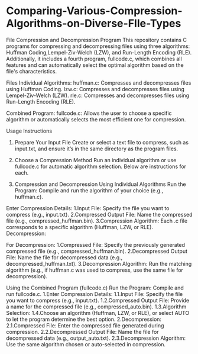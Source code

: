 # Comparing-Various-Compression-Algorithms-on-Diverse-FIle-Types


File Compression and Decompression Program
This repository contains C programs for compressing and decompressing files using three algorithms: Huffman Coding,Lempel-Ziv-Welch (LZW), and Run-Length Encoding (RLE). Additionally, it includes a fourth program, fullcode.c, which combines all features and can automatically select the optimal algorithm based on the file's characteristics.

Files
Individual Algorithms:
huffman.c: Compresses and decompresses files using Huffman Coding.
lzw.c: Compresses and decompresses files using Lempel-Ziv-Welch (LZW).
rle.c: Compresses and decompresses files using Run-Length Encoding (RLE).

Combined Program:
fullcode.c: Allows the user to choose a specific algorithm or automatically selects the most efficient one for compression.

Usage Instructions
1. Prepare Your Input File
Create or select a text file to compress, such as input.txt, and ensure it’s in the same directory as the program files.

2. Choose a Compression Method
Run an individual algorithm or use fullcode.c for automatic algorithm selection. Below are instructions for each.

3. Compression and Decompression
Using Individual Algorithms
Run the Program: Compile and run the algorithm of your choice (e.g., huffman.c).


Enter Compression Details:
1.Input File: Specify the file you want to compress (e.g., input.txt).
2.Compressed Output File: Name the compressed file (e.g., compressed_huffman.bin).
3.Compression Algorithm: Each .c file corresponds to a specific algorithm (Huffman, LZW, or RLE).
Decompression:

For Decompression:
1.Compressed File: Specify the previously generated compressed file (e.g., compressed_huffman.bin).
2.Decompressed Output File: Name the file for decompressed data (e.g., decompressed_huffman.txt).
3.Decompression Algorithm: Run the matching algorithm (e.g., if huffman.c was used to compress, use the same file for decompression).




Using the Combined Program (fullcode.c)
Run the Program: Compile and run fullcode.c.
1.Enter Compression Details:
1.1.Input File: Specify the file you want to compress (e.g., input.txt).
1.2.Compressed Output File: Provide a name for the compressed file (e.g., compressed_auto.bin).
1.3.Algorithm Selection:
1.4.Choose an algorithm (Huffman, LZW, or RLE), or select AUTO to let the program determine the best option.
2.Decompression:
2.1.Compressed File: Enter the compressed file generated during compression.
2.2.Decompressed Output File: Name the file for decompressed data (e.g., output_auto.txt).
2.3.Decompression Algorithm: Use the same algorithm chosen or auto-selected in compression.

